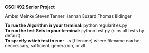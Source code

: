 **CSCI 492 Senior Project**

Amber Meinke
Steven Tanner
Hannah Buzard
Thomas Bidinger

**To run the Algorithm in your terminal:** python regularities.py  <br />
**To run the test Sets in your terminal:** python test.py (runs all tests by default)<br />
**To specify which test to run:** --s [filename] where filename can be: neccessary, sufficient, generation, or all <br />
